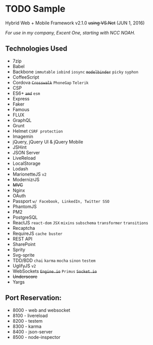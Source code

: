 # TODO Sample

Hybrid Web + Mobile Framework v2.1.0 ~~using VS.Net~~ (JUN 1, 2016)

_For use in my company, Excent One, starting with NCC NOAH._

## Technologies Used

- 7zip
- Babel
- Backbone `immutable` `iobind` `iosync` ~~`modelbinder`~~ `picky` `syphon`
- CoffeeScript
- Cordova ~~`Crosswalk`~~ `PhoneGap` `Telerik`
- CSP
- ES6+ ~~`amd`~~ `esm`
- Express
- Faker
- Famous
- FLUX
- GraphQL
- Grunt
- Helmet `CSRF protection`
- Imagemin
- jQuery, jQuery UI & jQuery Mobile
- JSHint
- JSON Server
- LiveReload
- LocalStorage
- Lodash
- MarionetteJS `v2`
- ModernizrJS
- ~~MVC~~
- Nginx
- OAuth
- Passport `w/ Facebook, LinkedIn, Twitter SSO`
- PhantomJS
- PM2
- PostgreSQL
- ReactJS `react-dom` `JSX` `mixins` `subschema` `transformer` `transitions`
- Recaptcha
- RequireJS `cache buster`
- REST API
- SharePoint
- Sprity
- Svg-sprite
- TDD/BDD `chai` `karma` `mocha` `sinon` `testem`
- UglifyJS `v2`
- WebSockets ~~`Engine.io`~~ `Primus` ~~`Socket.io`~~
- ~~Underscore~~
- Yargs

## Port Reservation:

- 8000 - web and websocket
- 8100 - livereload
- 8200 - testem
- 8300 - karma
- 8400 - json-server
- 8500 - node-inspector
